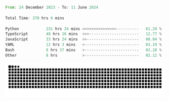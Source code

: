 <!--START_SECTION:waka-->

```rust
From: 24 December 2023 - To: 11 June 2024

Total Time: 370 hrs 6 mins

Python            231 hrs 24 mins >>>>>>>>>>>>>>>----------   61.20 %
TypeScript        48 hrs 16 mins  >>>----------------------   12.77 %
JavaScript        33 hrs 24 mins  >>-----------------------   08.84 %
YAML              12 hrs 3 mins   >------------------------   03.19 %
Bash              8 hrs 37 mins   >------------------------   02.28 %
Other             8 hrs           >------------------------   02.12 %
```

<!--END_SECTION:waka-->


<picture>
  <source media="(prefers-color-scheme: dark)" srcset="https://raw.githubusercontent.com/jeerawut97/jeerawut97/output/github-contribution-grid-snake.svg">
  <img alt="github contribution grid snake animation" src="https://raw.githubusercontent.com/jeerawut97/jeerawut97/output/github-contribution-grid-snake.svg">
</picture>
